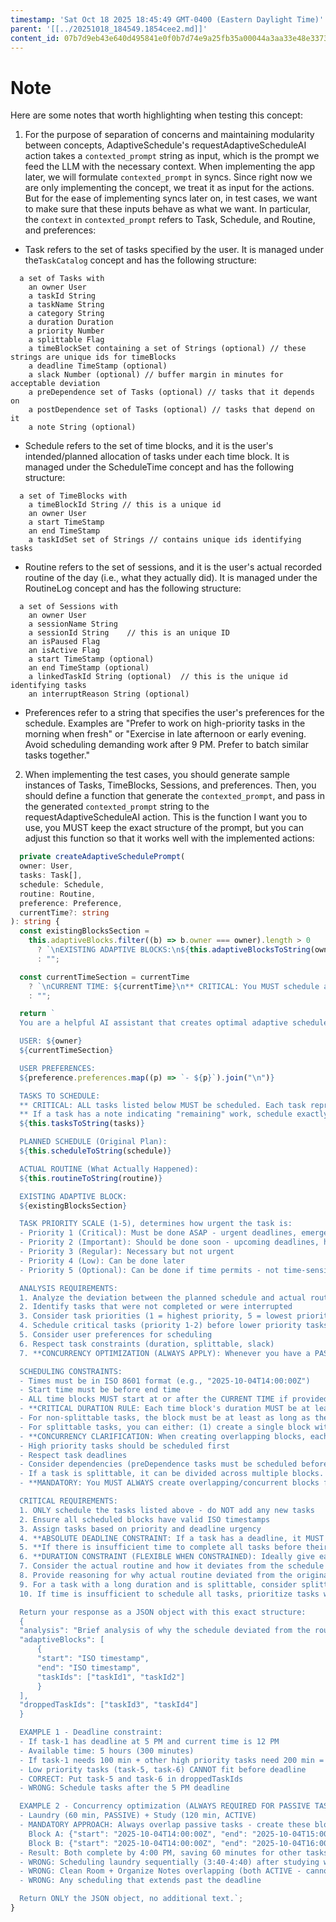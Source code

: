 ```yaml
---
timestamp: 'Sat Oct 18 2025 18:45:49 GMT-0400 (Eastern Daylight Time)'
parent: '[[../20251018_184549.1854cee2.md]]'
content_id: 07b7d9eb43e640d495841e0f0b7d74e9a25fb35a00044a3aa33e48e3373aa880
---
```


# Note

Here are some notes that worth highlighting when testing this concept:

1. For the purpose of separation of concerns and maintaining modularity between concepts, AdaptiveSchedule's requestAdaptiveScheduleAI action takes a `contexted_prompt` string as input, which is the prompt we feed the LLM with the necessary context. When implementing the app later, we will formulate `contexted_prompt` in syncs. Since right now we are only implementing the concept, we treat it as input for the actions. But for the ease of implementing syncs later on, in test cases, we want to make sure that these inputs behave as what we want. In particular, the `context` in `contexted_prompt` refers to Task, Schedule, and Routine, and preferences:

* Task refers to the set of tasks specified by the user. It is managed under the`TaskCatalog` concept and has the following structure:

```
  a set of Tasks with
    an owner User
    a taskId String
    a taskName String
    a category String
    a duration Duration
    a priority Number
    a splittable Flag
    a timeBlockSet containing a set of Strings (optional) // these strings are unique ids for timeBlocks
    a deadline TimeStamp (optional)
    a slack Number (optional) // buffer margin in minutes for acceptable deviation
    a preDependence set of Tasks (optional) // tasks that it depends on
    a postDependence set of Tasks (optional) // tasks that depend on it
    a note String (optional)
```

* Schedule refers to the set of time blocks, and it is the user's intended/planned allocation of tasks under each time block. It is managed under the ScheduleTime concept and has the following structure:

```
  a set of TimeBlocks with
    a timeBlockId String // this is a unique id
    an owner User
    a start TimeStamp
    an end TimeStamp
    a taskIdSet set of Strings // contains unique ids identifying tasks
```

* Routine refers to the set of sessions, and it is the user's actual recorded routine of the day (i.e., what they actually did). It is managed under the RoutineLog concept and has the following structure:

```
  a set of Sessions with
    an owner User
    a sessionName String
    a sessionId String    // this is an unique ID
    an isPaused Flag
    an isActive Flag
    a start TimeStamp (optional)
    an end TimeStamp (optional)
    a linkedTaskId String (optional)  // this is the unique id identifying tasks
    an interruptReason String (optional)
```

* Preferences refer to a string that specifies the user's preferences for the schedule. Examples are "Prefer to work on high-priority tasks in the morning when fresh" or "Exercise in late afternoon or early evening. Avoid scheduling demanding work after 9 PM. Prefer to batch similar tasks together."

2. When implementing the test cases, you should generate sample instances of Tasks, TimeBlocks, Sessions, and preferences. Then, you should define a function that generate the `contexted_prompt`, and pass in the generated `contexted_prompt` string to the requestAdaptiveScheduleAI action. This is the function I want you to use, you MUST keep the exact structure of the prompt, but you can adjust this function so that it works well with the implemented actions:

```typescript
  private createAdaptiveSchedulePrompt(
  owner: User,
  tasks: Task[],
  schedule: Schedule,
  routine: Routine,
  preference: Preference,
  currentTime?: string
): string {
  const existingBlocksSection =
    this.adaptiveBlocks.filter((b) => b.owner === owner).length > 0
      ? `\nEXISTING ADAPTIVE BLOCKS:\n${this.adaptiveBlocksToString(owner)}\n`
      : "";

  const currentTimeSection = currentTime
    ? `\nCURRENT TIME: ${currentTime}\n** CRITICAL: You MUST schedule all time blocks to start at or after this current time. Do NOT schedule anything before ${currentTime}. **`
    : "";

  return `
  You are a helpful AI assistant that creates optimal adaptive schedules for users based on task analysis, planned schedules, actual routines, and user preferences.

  USER: ${owner}
  ${currentTimeSection}

  USER PREFERENCES:
  ${preference.preferences.map((p) => `- ${p}`).join("\n")}

  TASKS TO SCHEDULE:
  ** CRITICAL: ALL tasks listed below MUST be scheduled. Each task represents work that still needs to be done. **
  ** If a task has a note indicating "remaining" work, schedule exactly the duration specified. **
  ${this.tasksToString(tasks)}

  PLANNED SCHEDULE (Original Plan):
  ${this.scheduleToString(schedule)}

  ACTUAL ROUTINE (What Actually Happened):
  ${this.routineToString(routine)}

  EXISTING ADAPTIVE BLOCK:
  ${existingBlocksSection}

  TASK PRIORITY SCALE (1-5), determines how urgent the task is:
  - Priority 1 (Critical): Must be done ASAP - urgent deadlines, emergencies
  - Priority 2 (Important): Should be done soon - upcoming deadlines, high impact
  - Priority 3 (Regular): Necessary but not urgent
  - Priority 4 (Low): Can be done later
  - Priority 5 (Optional): Can be done if time permits - not time-sensitive or important

  ANALYSIS REQUIREMENTS:
  1. Analyze the deviation between the planned schedule and actual routine
  2. Identify tasks that were not completed or were interrupted
  3. Consider task priorities (1 = highest priority, 5 = lowest priority), deadlines, and dependencies
  4. Schedule critical tasks (priority 1-2) before lower priority tasks
  5. Consider user preferences for scheduling
  6. Respect task constraints (duration, splittable, slack)
  7. **CONCURRENCY OPTIMIZATION (ALWAYS APPLY): Whenever you have a PASSIVE/BACKGROUND task (laundry, dishwashing - tasks that run automatically), you MUST ALWAYS schedule it concurrently with an active task by creating OVERLAPPING time blocks. This is MANDATORY, not optional. Active tasks (cleaning room, organizing notes, studying) CANNOT be done concurrently with each other. RULE: If you see "Do Laundry" or "Dishwashing", immediately find an active task to overlap it with.**

  SCHEDULING CONSTRAINTS:
  - Times must be in ISO 8601 format (e.g., "2025-10-04T14:00:00Z")
  - Start time must be before end time
  - ALL time blocks MUST start at or after the CURRENT TIME if provided
  - **CRITICAL DURATION RULE: Each time block's duration MUST be at least as long as the longest task in that block (NOT the sum). When tasks are concurrent/overlapping in separate blocks, each block is evaluated independently.**
  - For non-splittable tasks, the block must be at least as long as the task duration
  - For splittable tasks, you can either: (1) create a single block with duration >= task duration, OR (2) split across multiple blocks where sum of block durations >= task duration
  - **CONCURRENCY CLARIFICATION: When creating overlapping blocks, each block duration only needs to match its own task duration. Example: Laundry (60 min) in Block A from 1:40-2:40 PM, Study (120 min) in Block B from 1:40-3:40 PM - this is CORRECT and maximizes time savings.**
  - High priority tasks should be scheduled first
  - Respect task deadlines
  - Consider dependencies (preDependence tasks must be scheduled before dependent tasks)
  - If a task is splittable, it can be divided across multiple blocks. Otherwise, do not divide it across multiple **non-consecutive blocks**.
  - **MANDATORY: You MUST ALWAYS create overlapping/concurrent blocks for passive tasks (laundry, dishwashing, etc.). This means creating separate blocks with the same or overlapping time ranges. For example, if you have laundry and studying, ALWAYS create two blocks that overlap in time - NEVER schedule passive tasks sequentially. This is required even if you have enough time, as it frees up time for additional tasks.**

  CRITICAL REQUIREMENTS:
  1. ONLY schedule the tasks listed above - do NOT add any new tasks
  2. Ensure all scheduled blocks have valid ISO timestamps
  3. Assign tasks based on priority and deadline urgency
  4. **ABSOLUTE DEADLINE CONSTRAINT: If a task has a deadline, it MUST be completed BEFORE that deadline. Do NOT schedule any part of the task after its deadline.**
  5. **If there is insufficient time to complete all tasks before their deadlines, prioritize higher priority tasks first**
  6. **DURATION CONSTRAINT (FLEXIBLE WHEN CONSTRAINED): Ideally give each task its FULL required duration. However, when time is severely constrained and you have leftover time that can't fit a full task, it's acceptable to schedule a partial task duration rather than leaving the time empty. For example, if you have 20 minutes left and a 60-minute task, schedule it for 20 minutes rather than dropping it entirely.**
  7. Consider the actual routine and how it deviates from the schedule to understand what time blocks are realistic
  8. Provide reasoning for why actual routine deviated from the original planned schedule
  9. For a task with a long duration and is splittable, consider splitting it into multiple non-consecutive time blocks for better focus
  10. If time is insufficient to schedule all tasks, prioritize tasks with urgent deadlines (approaching soon) or higher priority (1-2); only drop tasks if absolutely no time remains

  Return your response as a JSON object with this exact structure:
  {
  "analysis": "Brief analysis of why the schedule deviated from the routine and key insights",
  "adaptiveBlocks": [
      {
      "start": "ISO timestamp",
      "end": "ISO timestamp",
      "taskIds": ["taskId1", "taskId2"]
      }
  ],
  "droppedTaskIds": ["taskId3", "taskId4"]
  }

  EXAMPLE 1 - Deadline constraint:
  - If task-1 has deadline at 5 PM and current time is 12 PM
  - Available time: 5 hours (300 minutes)
  - If task-1 needs 100 min + other high priority tasks need 200 min = 300 min total
  - Low priority tasks (task-5, task-6) CANNOT fit before deadline
  - CORRECT: Put task-5 and task-6 in droppedTaskIds
  - WRONG: Schedule tasks after the 5 PM deadline

  EXAMPLE 2 - Concurrency optimization (ALWAYS REQUIRED FOR PASSIVE TASKS):
  - Laundry (60 min, PASSIVE) + Study (120 min, ACTIVE)
  - MANDATORY APPROACH: Always overlap passive tasks - create these blocks:
    Block A: {"start": "2025-10-04T14:00:00Z", "end": "2025-10-04T15:00:00Z", "taskIds": ["laundry-task-id"]},
    Block B: {"start": "2025-10-04T14:00:00Z", "end": "2025-10-04T16:00:00Z", "taskIds": ["study-task-id"]}
  - Result: Both complete by 4:00 PM, saving 60 minutes for other tasks
  - WRONG: Scheduling laundry sequentially (3:40-4:40) after studying wastes 60 minutes
  - WRONG: Clean Room + Organize Notes overlapping (both ACTIVE - cannot be concurrent)
  - WRONG: Any scheduling that extends past the deadline

  Return ONLY the JSON object, no additional text.`;
}
```
